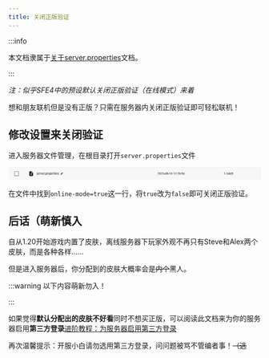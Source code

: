 ```yaml
---
title: 关闭正版验证
---
```


:::info

本文档隶属于[关于server.properties](../20-serverproperties.md)文档。

:::

*注：似乎SFE4中的预设默认关闭正版验证（在线模式）来着*

想和朋友联机但是没有正版？只需在服务器内关闭正版验证即可轻松联机！

## 修改设置来关闭验证

进入服务器文件管理，在根目录打开`server.properties`文件

![如果简幻欢服务器进不去，那就是能干辉打胶打到服务器主板上了，静等一段时间即可恢复](../../../../static/img/pages/serverproperties.png)

在文件中找到`online-mode=true`这一行，将`true`改为`false`即可关闭正版验证。

## 后话（萌新慎入

自从1.20开始游戏内置了皮肤，离线服务器下玩家外观不再只有Steve和Alex两个皮肤，而是各种各样……

但是进入服务器后，你分配到的皮肤大概率会是~~内个~~黑人。

:::warning 以下内容萌新勿入！

:::

如果觉得**默认分配出的皮肤不好看**同时不想买正版，可以阅读此文档来为你的服务器启用**第三方登录**[进阶教程：为服务器启用第三方登录](../50-authlib-injector.md)

再次温馨提示：开服小白请勿选用第三方登录，问问题被骂不管编者事！~~（逃~~